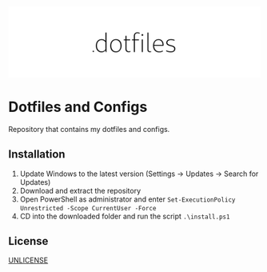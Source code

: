 <p align="center">
  <img src="dotfiles.png">
</p>

# Dotfiles and Configs

Repository that contains my dotfiles and configs.

## Installation

1. Update Windows to the latest version (Settings -> Updates -> Search for Updates)
2. Download and extract the repository
3. Open PowerShell as administrator and enter `Set-ExecutionPolicy Unrestricted -Scope CurrentUser -Force`
4. CD into the downloaded folder and run the script `.\install.ps1`

## License

[UNLICENSE](LICENSE)
